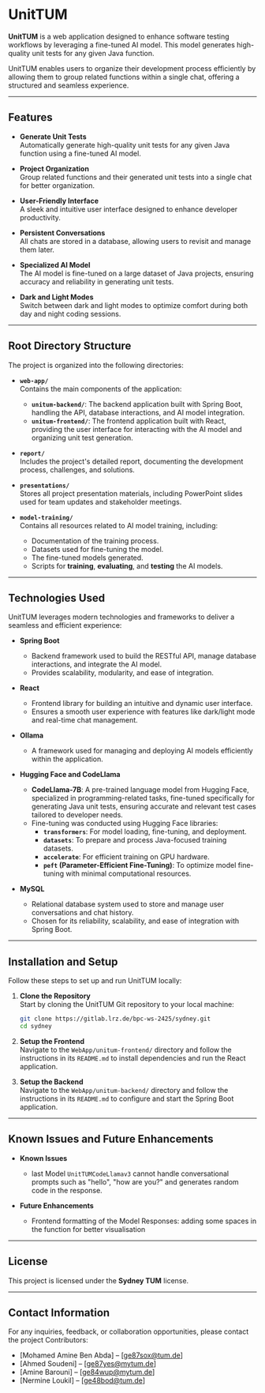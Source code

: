 # UnitTUM

**UnitTUM** is a web application designed to enhance software testing workflows by leveraging a fine-tuned AI model. This model generates high-quality unit tests for any given Java function. 

UnitTUM enables users to organize their development process efficiently by allowing them to group related functions within a single chat, offering a structured and seamless experience.

---

## Features

- **Generate Unit Tests**  
  Automatically generate high-quality unit tests for any given Java function using a fine-tuned AI model.

- **Project Organization**  
  Group related functions and their generated unit tests into a single chat for better organization.

- **User-Friendly Interface**  
  A sleek and intuitive user interface designed to enhance developer productivity.

- **Persistent Conversations**  
  All chats are stored in a database, allowing users to revisit and manage them later.

- **Specialized AI Model**  
  The AI model is fine-tuned on a large dataset of Java projects, ensuring accuracy and reliability in generating unit tests.

- **Dark and Light Modes**  
  Switch between dark and light modes to optimize comfort during both day and night coding sessions.

---

## Root Directory Structure

The project is organized into the following directories:

- **`web-app/`**  
  Contains the main components of the application:
  - **`unitum-backend/`**: The backend application built with Spring Boot, handling the API, database interactions, and AI model integration.
  - **`unitum-frontend/`**: The frontend application built with React, providing the user interface for interacting with the AI model and organizing unit test generation.

- **`report/`**  
  Includes the project's detailed report, documenting the development process, challenges, and solutions.

- **`presentations/`**  
  Stores all project presentation materials, including PowerPoint slides used for team updates and stakeholder meetings.

- **`model-training/`**  
  Contains all resources related to AI model training, including:
  - Documentation of the training process.
  - Datasets used for fine-tuning the model.
  - The fine-tuned models generated.
  - Scripts for **training**, **evaluating**, and **testing** the AI models.

---

## Technologies Used

UnitTUM leverages modern technologies and frameworks to deliver a seamless and efficient experience:

- **Spring Boot**  
  - Backend framework used to build the RESTful API, manage database interactions, and integrate the AI model.  
  - Provides scalability, modularity, and ease of integration.

- **React**  
  - Frontend library for building an intuitive and dynamic user interface.  
  - Ensures a smooth user experience with features like dark/light mode and real-time chat management.

- **Ollama**  
  - A framework used for managing and deploying AI models efficiently within the application.

- **Hugging Face and CodeLlama**  
  - **CodeLlama-7B**: A pre-trained language model from Hugging Face, specialized in programming-related tasks, fine-tuned specifically for generating Java unit tests, ensuring accurate and relevant test cases tailored to developer needs.  
  - Fine-tuning was conducted using Hugging Face libraries:  
    - **`transformers`**: For model loading, fine-tuning, and deployment.  
    - **`datasets`**: To prepare and process Java-focused training datasets.  
    - **`accelerate`**: For efficient training on GPU hardware.  
    - **`peft` (Parameter-Efficient Fine-Tuning)**: To optimize model fine-tuning with minimal computational resources.

- **MySQL**  
  - Relational database system used to store and manage user conversations and chat history.   
  - Chosen for its reliability, scalability, and ease of integration with Spring Boot.

---

## Installation and Setup

Follow these steps to set up and run UnitTUM locally:

1. **Clone the Repository**  
   Start by cloning the UnitTUM Git repository to your local machine:
   ```bash
   git clone https://gitlab.lrz.de/bpc-ws-2425/sydney.git
   cd sydney
   ```

2. **Setup the Frontend**  
   Navigate to the `WebApp/unitum-frontend/` directory and follow the instructions in its `README.md` to install dependencies and run the React application.

3. **Setup the Backend**  
   Navigate to the `WebApp/unitum-backend/` directory and follow the instructions in its `README.md` to configure and start the Spring Boot application.

---

## Known Issues and Future Enhancements

- **Known Issues**  
  * last Model `UnitTUMCodeLlamav3` cannot handle conversational prompts such as "hello", "how are you?" and generates random code in the response.

- **Future Enhancements**  
  * Frontend formatting of the Model Responses: adding some spaces in the function for better visualisation

---

## License

This project is licensed under the **Sydney TUM** license.

---

## Contact Information

For any inquiries, feedback, or collaboration opportunities, please contact the project Contributors:

  - [Mohamed Amine Ben Abda] – [ge87sox@tum.de]  
  - [Ahmed Soudeni] – [ge87yes@mytum.de]  
  - [Amine Barouni] – [ge84wup@mytum.de]  
  - [Nermine Loukil] – [ge48bod@tum.de]  
